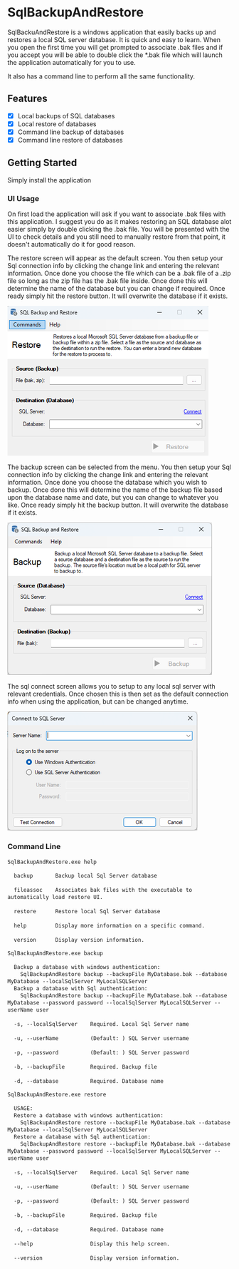 # SqlBackupAndRestore

SqlBackuAndRestore is a windows application that easily backs up and restores a local SQL server database. It is quick and easy to learn. When you open the first time you will get prompted to associate .bak files and if you accept you will be able to double click the *.bak file which will launch the application automatically for you to use.

It also has a command line to perform all the same functionality.

## Features
- [x] Local backups of SQL databases
- [x] Local restore of databases
- [x] Command line backup of databases
- [x] Command line restore of databases

## Getting Started

Simply install the application

### UI Usage

On first load the application will ask if you want to associate .bak files with this application. I suggest you do as it makes restoring an SQL database alot easier simply by double clicking the .bak file. You will be presented with the UI to check details and you still need to manually restore from that point, it doesn't automatically do it for good reason.

The restore screen will appear as the default screen. You then setup your Sql connection info by clicking the change link and entering the relevant information. Once done you choose the file which can be a .bak file of a .zip file so long as the zip file has the .bak file inside. Once done this will determine the name of the database but you can change if required. Once ready simply hit the restore button. It will overwrite the database if it exists.

<img src="/images/RestoreBlank.png" alt="Restore Screen"/>

The backup screen can be selected from the menu. You then setup your Sql connection info by clicking the change link and entering the relevant information. Once done you choose the database which you wish to backup. Once done this will determine the name of the backup file based upon the database name and date, but you can change to whatever you like. Once ready simply hit the backup button. It will overwrite the database if it exists.

<img src="/images/BackupBlank.png" alt="Backup Screen"/>

The sql connect screen allows you to setup to any local sql server with relevant credentials. Once chosen this is then set as the default connection info when using the application, but can be changed anytime.

<img src="/images/SqlConnect.png" alt="Sql Connect Screen"/>

### Command Line

```cmd
SqlBackupAndRestore.exe help
```

```text
  backup       Backup local Sql Server database

  fileassoc    Associates bak files with the executable to automatically load restore UI.

  restore      Restore local Sql Server database

  help         Display more information on a specific command.

  version      Display version information.
```

```cmd
SqlBackupAndRestore.exe backup
```

```text
  Backup a database with windows authentication:
    SqlBackupAndRestore backup --backupFile MyDatabase.bak --database MyDatabase --localSqlServer MyLocalSQLServer
  Backup a database with Sql authentication:
    SqlBackupAndRestore backup --backupFile MyDatabase.bak --database MyDatabase --password password --localSqlServer MyLocalSQLServer --userName user

  -s, --localSqlServer    Required. Local Sql Server name

  -u, --userName          (Default: ) SQL Server username

  -p, --password          (Default: ) SQL Server password

  -b, --backupFile        Required. Backup file

  -d, --database          Required. Database name
```


```cmd
SqlBackupAndRestore.exe restore
```

```text
  USAGE:
  Restore a database with windows authentication:
    SqlBackupAndRestore restore --backupFile MyDatabase.bak --database MyDatabase --localSqlServer MyLocalSQLServer
  Restore a database with Sql authentication:
    SqlBackupAndRestore restore --backupFile MyDatabase.bak --database MyDatabase --password password --localSqlServer MyLocalSQLServer --userName user

  -s, --localSqlServer    Required. Local Sql Server name

  -u, --userName          (Default: ) SQL Server username

  -p, --password          (Default: ) SQL Server password

  -b, --backupFile        Required. Backup file

  -d, --database          Required. Database name

  --help                  Display this help screen.

  --version               Display version information.
```

